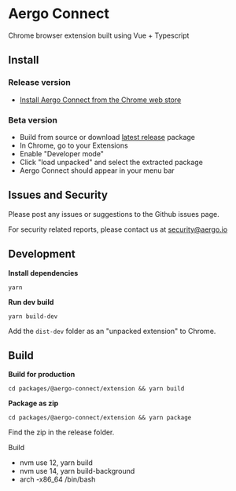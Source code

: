 # Aergo Connect

Chrome browser extension built using Vue + Typescript

## Install

### Release version

- [Install Aergo Connect from the Chrome web store](https://chrome.google.com/webstore/detail/aergo-connect/iopigoikekfcpcapjlkcdlokheickhpc)

### Beta version

- Build from source or download [latest release](https://github.com/aergoio/aergo-connect/releases) package
- In Chrome, go to your Extensions
- Enable "Developer mode"
- Click "load unpacked" and select the extracted package
- Aergo Connect should appear in your menu bar

## Issues and Security

Please post any issues or suggestions to the Github issues page.

For security related reports, please contact us at security@aergo.io

## Development

**Install dependencies**

    yarn

**Run dev build**

    yarn build-dev

Add the `dist-dev` folder as an "unpacked extension" to Chrome.

## Build

**Build for production**

    cd packages/@aergo-connect/extension && yarn build

**Package as zip**

    cd packages/@aergo-connect/extension && yarn package

Find the zip in the release folder.

Build

- nvm use 12, yarn build
- nvm use 14, yarn build-background
- arch -x86_64 /bin/bash
